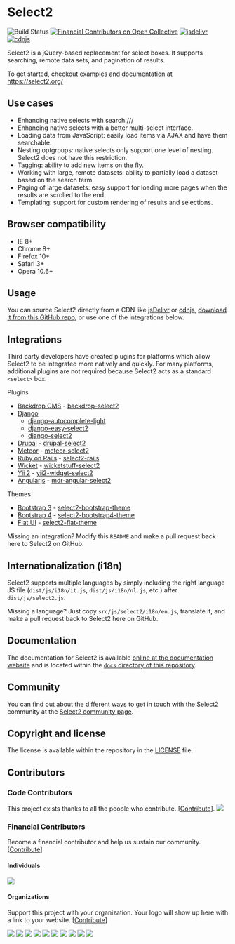 Select2
=======
![Build Status][github-actions-image]
[![Financial Contributors on Open Collective](https://opencollective.com/select2/all/badge.svg?label=financial+contributors)](https://opencollective.com/select2)
[![jsdelivr](https://data.jsdelivr.com/v1/package/npm/select2/badge)][jsdelivr]
[![cdnjs](https://img.shields.io/cdnjs/v/select2.svg)][cdnjs]

Select2 is a jQuery-based replacement for select boxes. It supports searching,
remote data sets, and pagination of results.

To get started, checkout examples and documentation at
https://select2.org/

Use cases
---------
* Enhancing native selects with search.///
* Enhancing native selects with a better multi-select interface.
* Loading data from JavaScript: easily load items via AJAX and have them
  searchable.
* Nesting optgroups: native selects only support one level of nesting. Select2
  does not have this restriction.
* Tagging: ability to add new items on the fly.
* Working with large, remote datasets: ability to partially load a dataset based
  on the search term.
* Paging of large datasets: easy support for loading more pages when the results
  are scrolled to the end.
* Templating: support for custom rendering of results and selections.

Browser compatibility
---------------------
* IE 8+
* Chrome 8+
* Firefox 10+
* Safari 3+
* Opera 10.6+

Usage
-----
You can source Select2 directly from a CDN like [jsDelivr][jsdelivr] or
[cdnjs][cdnjs], [download it from this GitHub repo][releases], or use one of
the integrations below.

Integrations
------------
Third party developers have created plugins for platforms which allow Select2 to be integrated more natively and quickly. For many platforms, additional plugins are not required because Select2 acts as a standard `<select>` box.

Plugins

* [Backdrop CMS][backdrop-cms] - [backdrop-select2]
* [Django]
  - [django-autocomplete-light]
  - [django-easy-select2]
  - [django-select2]
* [Drupal] - [drupal-select2]
* [Meteor] - [meteor-select2]
* [Ruby on Rails][ruby-on-rails] - [select2-rails]
* [Wicket] - [wicketstuff-select2]
* [Yii 2][yii2] - [yii2-widget-select2]
* [Angularjs][angularjs] - [mdr-angular-select2]

Themes

- [Bootstrap 3][bootstrap3] - [select2-bootstrap-theme]
- [Bootstrap 4][bootstrap4] - [select2-bootstrap4-theme]
- [Flat UI][flat-ui] - [select2-flat-theme]

Missing an integration? Modify this `README` and make a pull request back here to Select2 on GitHub.

Internationalization (i18n)
---------------------------
Select2 supports multiple languages by simply including the right language JS
file (`dist/js/i18n/it.js`, `dist/js/i18n/nl.js`, etc.) after
`dist/js/select2.js`.

Missing a language? Just copy `src/js/select2/i18n/en.js`, translate it, and
make a pull request back to Select2 here on GitHub.

Documentation
-------------
The documentation for Select2 is available
[online at the documentation website][documentation] and is located within the
[`docs` directory of this repository][documentation-directory].

Community
---------
You can find out about the different ways to get in touch with the Select2
community at the [Select2 community page][community].

Copyright and license
---------------------
The license is available within the repository in the [LICENSE][license] file.

Contributors
------------

### Code Contributors

This project exists thanks to all the people who contribute. [[Contribute](.github/CONTRIBUTING.md)].
<a href="https://github.com/select2/select2/graphs/contributors"><img src="https://opencollective.com/select2/contributors.svg?width=890&button=false" /></a>

### Financial Contributors

Become a financial contributor and help us sustain our community. [[Contribute](https://opencollective.com/select2/contribute)]

#### Individuals

<a href="https://opencollective.com/select2"><img src="https://opencollective.com/select2/individuals.svg?width=890"></a>

#### Organizations

Support this project with your organization. Your logo will show up here with a link to your website. [[Contribute](https://opencollective.com/select2/contribute)]

<a href="https://opencollective.com/select2/organization/0/website"><img src="https://opencollective.com/select2/organization/0/avatar.svg"></a>
<a href="https://opencollective.com/select2/organization/1/website"><img src="https://opencollective.com/select2/organization/1/avatar.svg"></a>
<a href="https://opencollective.com/select2/organization/2/website"><img src="https://opencollective.com/select2/organization/2/avatar.svg"></a>
<a href="https://opencollective.com/select2/organization/3/website"><img src="https://opencollective.com/select2/organization/3/avatar.svg"></a>
<a href="https://opencollective.com/select2/organization/4/website"><img src="https://opencollective.com/select2/organization/4/avatar.svg"></a>
<a href="https://opencollective.com/select2/organization/5/website"><img src="https://opencollective.com/select2/organization/5/avatar.svg"></a>
<a href="https://opencollective.com/select2/organization/6/website"><img src="https://opencollective.com/select2/organization/6/avatar.svg"></a>
<a href="https://opencollective.com/select2/organization/7/website"><img src="https://opencollective.com/select2/organization/7/avatar.svg"></a>
<a href="https://opencollective.com/select2/organization/8/website"><img src="https://opencollective.com/select2/organization/8/avatar.svg"></a>
<a href="https://opencollective.com/select2/organization/9/website"><img src="https://opencollective.com/select2/organization/9/avatar.svg"></a>


[cdnjs]: http://www.cdnjs.com/libraries/select2
[community]: https://select2.org/getting-help
[documentation]: https://select2.org
[documentation-directory]: https://github.com/select2/select2/tree/develop/docs
[freenode]: https://freenode.net/
[github-actions-image]: https://github.com/select2/select2/workflows/CI/badge.svg
[jsdelivr]: https://www.jsdelivr.com/package/npm/select2
[license]: LICENSE.md
[releases]: https://github.com/select2/select2/releases

[angularjs]: https://angularjs.org/
[backdrop-cms]: https://backdropcms.org/
[backdrop-select2]: https://backdropcms.org/project/select2
[bootstrap3]: https://getbootstrap.com/
[bootstrap4]: https://getbootstrap.com/
[django]: https://www.djangoproject.com/
[django-autocomplete-light]: https://github.com/yourlabs/django-autocomplete-light
[django-easy-select2]: https://github.com/asyncee/django-easy-select2
[django-select2]: https://github.com/applegrew/django-select2
[drupal]: https://www.drupal.org/
[drupal-select2]: https://www.drupal.org/project/select2
[flat-ui]: http://designmodo.github.io/Flat-UI/
[mdr-angular-select2]: https://github.com/modulr/mdr-angular-select2
[meteor]: https://www.meteor.com/
[meteor-select2]: https://github.com/nate-strauser/meteor-select2
[ruby-on-rails]: http://rubyonrails.org/
[select2-bootstrap-theme]: https://github.com/select2/select2-bootstrap-theme
[select2-bootstrap4-theme]: https://github.com/ttskch/select2-bootstrap4-theme
[select2-flat-theme]: https://github.com/techhysahil/select2-Flat_Theme
[select2-rails]: https://github.com/argerim/select2-rails
[vue.js]: http://vuejs.org/
[select2-vue]: http://vuejs.org/examples/select2.html
[wicket]: https://wicket.apache.org/
[wicketstuff-select2]: https://github.com/wicketstuff/core/tree/master/select2-parent
[yii2]: http://www.yiiframework.com/
[yii2-widget-select2]: https://github.com/kartik-v/yii2-widget-select2
